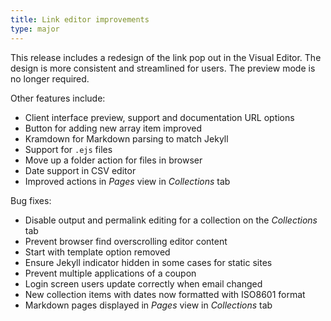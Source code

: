 ```yaml
---
title: Link editor improvements
type: major
---
```


This release includes a redesign of the link pop out in the Visual Editor.
The design is more consistent and streamlined for users. The preview mode is no longer required.

Other features include:

* Client interface preview, support and documentation URL options
* Button for adding new array item improved
* Kramdown for Markdown parsing to match Jekyll
* Support for `.ejs` files
* Move up a folder action for files in browser
* Date support in CSV editor
* Improved actions in *Pages* view in *Collections* tab

Bug fixes:

* Disable output and permalink editing for a collection on the *Collections* tab
* Prevent browser find overscrolling editor content
* Start with template option removed
* Ensure Jekyll indicator hidden in some cases for static sites
* Prevent multiple applications of a coupon
* Login screen users update correctly when email changed
* New collection items with dates now formatted with ISO8601 format
* Markdown pages displayed in *Pages* view in *Collections* tab
